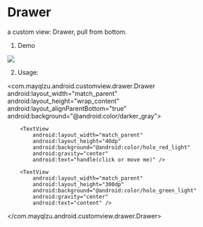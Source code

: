 # Drawer
a custom view: Drawer, pull from bottom.

1) Demo

![](https://lh3.googleusercontent.com/nK38SQvCzs3NHR54xWg5_G6v9WjSH2RhQh8RX8Oci8N7lch_oBG9XV36LaW3abIrWpY6EvtVbteMgD9_l_cM9GX26pkBpK-5IiEGblBXlM678FgpaV-XilpZHQyFHWx4us4pSADAYAE8t7x8cP7HwZy8mqgs0aPO9eVGs87xsS_xUuPyh-0Q68lblT9Yb-K0iypDiCdcHuDCnExPVqnWFvH5lxyLE2EF8MIBRvVGY1fEvahYRgi_kab3TmG95bGP7SC8H_KJAs-AGzyvDWysukQGlRqUkPsICz-t5mlX_vhAC_K4pz4p_MP93rRJhdWt_pESzhfttvhVsITboKjfkrq4bw2-dvXA69CzAEH4Ul8HF_D7MFxCGGOBAbAk0sga0ff5A2pqkWpOwo9fC8qNMPtN-zow3dkSaysFMqOnDf5rnPRKIRvR_Mw0W6iHL6Ts02DTSSNansYg04knAvuzSYt3hDVcaoqY5yXG-1ZhoClAz1Vi_qF6hU3aRkowLyZAc6Z8mTgMMBKYS1ueqtRxYkC5OLk9Em7xoPoyFAm20utJxd5LQTloF2bM-JVP8wGGJUVDOc468nh-WRcv5Qbh39sGM9sbTGDYx2OxHTEIihx9px4Bgkgo=w276-h490-no)

2) Usage:


<com.mayqlzu.android.customview.drawer.Drawer
        android:layout_width="match_parent"
        android:layout_height="wrap_content"
        android:layout_alignParentBottom="true"
        android:background="@android:color/darker_gray">

        <TextView
            android:layout_width="match_parent"
            android:layout_height="40dp"
            android:background="@android:color/holo_red_light"
            android:gravity="center"
            android:text="handle(click or move me)" />

        <TextView
            android:layout_width="match_parent"
            android:layout_height="300dp"
            android:background="@android:color/holo_green_light"
            android:gravity="center"
            android:text="content" />
            
 </com.mayqlzu.android.customview.drawer.Drawer>

